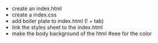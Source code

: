 - create an index.html
- create a index.css
- add boiler plate to index.html (! + tab)
- link the styles sheet to the index.html
- make the body background of the html #eee for the color
